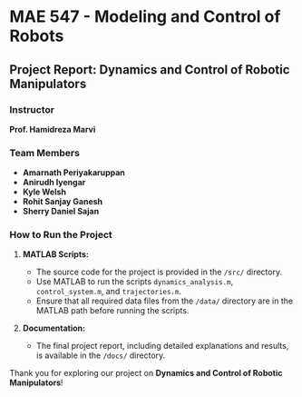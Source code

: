 # MAE 547 - Modeling and Control of Robots

## Project Report: Dynamics and Control of Robotic Manipulators

### Instructor
**Prof. Hamidreza Marvi**

### Team Members
- **Amarnath Periyakaruppan**  
- **Anirudh Iyengar**  
- **Kyle Welsh**  
- **Rohit Sanjay Ganesh**  
- **Sherry Daniel Sajan**  

### How to Run the Project

1. **MATLAB Scripts:**
   - The source code for the project is provided in the `/src/` directory.
   - Use MATLAB to run the scripts `dynamics_analysis.m`, `control_system.m`, and `trajectories.m`.
   - Ensure that all required data files from the `/data/` directory are in the MATLAB path before running the scripts.

2. **Documentation:**
   - The final project report, including detailed explanations and results, is available in the `/docs/` directory.
     
Thank you for exploring our project on **Dynamics and Control of Robotic Manipulators**!
